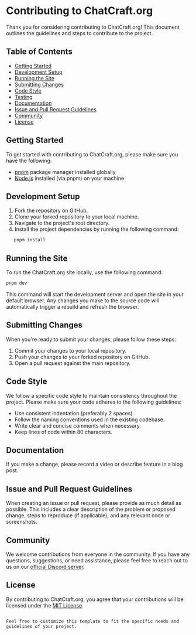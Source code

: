 # Contributing to ChatCraft.org

Thank you for considering contributing to ChatCraft.org! This document outlines the guidelines and steps to contribute to the project.

## Table of Contents

- [Getting Started](#getting-started)
- [Development Setup](#development-setup)
- [Running the Site](#running-the-site)
- [Submitting Changes](#submitting-changes)
- [Code Style](#code-style)
- [Testing](#testing)
- [Documentation](#documentation)
- [Issue and Pull Request Guidelines](#issue-and-pull-request-guidelines)
- [Community](#community)
- [License](#license)

## Getting Started

To get started with contributing to ChatCraft.org, please make sure you have the following:

- [pnpm](https://pnpm.io) package manager installed globally
- [Node.js](https://nodejs.org) installed (via pnpm) on your machine

## Development Setup

1. Fork the repository on GitHub.
2. Clone your forked repository to your local machine.
3. Navigate to the project's root directory.
4. Install the project dependencies by running the following command:

```bash
   pnpm install
```

## Running the Site

To run the ChatCraft.org site locally, use the following command:

```bash
pnpm dev
```

This command will start the development server and open the site in your default browser. Any changes you make to the source code will automatically trigger a rebuild and refresh the browser.

## Submitting Changes

When you're ready to submit your changes, please follow these steps:

1. Commit your changes to your local repository.
2. Push your changes to your forked repository on GitHub.
3. Open a pull request against the main repository.

## Code Style

We follow a specific code style to maintain consistency throughout the project. Please make sure your code adheres to the following guidelines:

- Use consistent indentation (preferably 2 spaces).
- Follow the naming conventions used in the existing codebase.
- Write clear and concise comments when necessary.
- Keep lines of code within 80 characters.

## Documentation

If you make a change, please record a video or describe feature in a blog post.

## Issue and Pull Request Guidelines

When creating an issue or pull request, please provide as much detail as possible. This includes a clear description of the problem or proposed change, steps to reproduce (if applicable), and any relevant code or screenshots.

## Community

We welcome contributions from everyone in the community. If you have any questions, suggestions, or need assistance, please feel free to reach out to us on our [official Discord server](https://discord.gg/A3gmeJY9).

## License

By contributing to ChatCraft.org, you agree that your contributions will be licensed under the [MIT License](https://opensource.org/licenses/MIT).

```

Feel free to customize this template to fit the specific needs and guidelines of your project.
```
